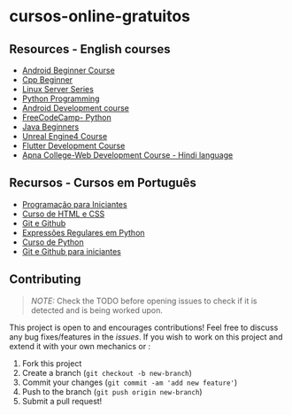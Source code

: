 # cursos-online-gratuitos

## Resources - English courses

- [Android Beginner Course](https://www.youtube.com/watch?v=bo_LP6QOUio&ab_channel=freeCodeCamp.org)
- [Cpp Beginner](https://www.youtube.com/watch?v=vLnPwxZdW4Y)
- [Linux Server Series](https://drive.google.com/open?id=1U-Ol3nix-jTJJ35-cCXalbPK41REBw3E)
- [Python Programming](https://drive.google.com/drive/folders/1rpYBKUQtTg2QPyGJRRxyxTVvZ--Ypeas?usp=drive_open)
- [Android Development course](https://drive.google.com/open?id=1KHOZ7pbgUVZNwdMUss98AsJjgu0vIbsS)
- [FreeCodeCamp- Python](https://youtu.be/rfscVS0vtbw)
- [Java Beginners](https://www.youtube.com/watch?v=eIrMbAQSU34)
- [Unreal Engine4 Course](https://www.youtube.com/watch?v=PrcfA4WZW_o)
- [Flutter Development Course](https://www.youtube.com/watch?v=x0uinJvhNxI)
- [Apna College-Web Development Course - Hindi language](https://youtube.com/playlist?list=PLfqMhTWNBTe3H6c9OGXb5_6wcc1Mca52n)

## Recursos - Cursos em Português

- [Programação para Iniciantes](https://www.youtube.com/playlist?list=PL46DzgkNWD2GPYPiLowaM1DhFDuvsoh2k)
- [Curso de HTML e CSS](https://www.youtube.com/playlist?list=PLbIBj8vQhvm00J3f3rD33tRuNLem8EgEA)
- [Git e Github](https://www.youtube.com/playlist?list=PLbIBj8vQhvm1u3xqha_0QCIJY0EuTfhpH)
- [Expressões Regulares em Python](https://www.youtube.com/playlist?list=PLbIBj8vQhvm1VnTa2Np5vDzCxVtyaYLMr)
- [Curso de Python](https://www.youtube.com/playlist?list=PLbIBj8vQhvm0ayQsrhEf-7-8JAj-MwmPr)
- [Git e Github para iniciantes](https://www.udemy.com/course/git-e-github-para-iniciantes/)


## Contributing

> _NOTE:_ Check the TODO before opening issues to check if it is detected and is being worked upon.

This project is open to and encourages contributions! Feel free to discuss any bug fixes/features in the _issues_. If you wish to work on this project and extend it with your own mechanics or :

1.  Fork this project
2.  Create a branch (`git checkout -b new-branch`)
3.  Commit your changes (`git commit -am 'add new feature'`)
4.  Push to the branch (`git push origin new-branch`)
5.  Submit a pull request!
